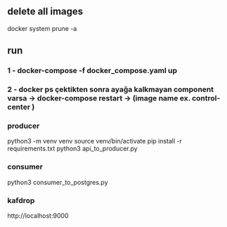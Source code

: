 ## delete all images
docker system prune -a

## run
### 1 - docker-compose -f docker_compose.yaml up
### 2 - docker ps çektikten sonra ayağa kalkmayan component varsa -> docker-compose restart <image-name> -> (image name ex. control-center )

### producer
python3 -m venv venv
source venv/bin/activate
pip install -r requirements.txt
python3 api_to_producer.py

### consumer
python3 consumer_to_postgres.py

### kafdrop
http://localhost:9000
